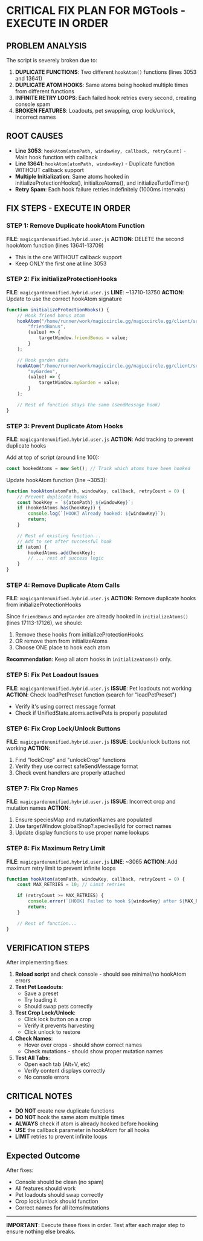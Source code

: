 # CRITICAL FIX PLAN FOR MGTools - EXECUTE IN ORDER

## PROBLEM ANALYSIS
The script is severely broken due to:
1. **DUPLICATE FUNCTIONS**: Two different `hookAtom()` functions (lines 3053 and 13641)
2. **DUPLICATE ATOM HOOKS**: Same atoms being hooked multiple times from different functions
3. **INFINITE RETRY LOOPS**: Each failed hook retries every second, creating console spam
4. **BROKEN FEATURES**: Loadouts, pet swapping, crop lock/unlock, incorrect names

## ROOT CAUSES
- **Line 3053**: `hookAtom(atomPath, windowKey, callback, retryCount)` - Main hook function with callback
- **Line 13641**: `hookAtom(atomPath, windowKey)` - Duplicate function WITHOUT callback support
- **Multiple Initialization**: Same atoms hooked in initializeProtectionHooks(), initializeAtoms(), and initializeTurtleTimer()
- **Retry Spam**: Each hook failure retries indefinitely (1000ms intervals)

## FIX STEPS - EXECUTE IN ORDER

### STEP 1: Remove Duplicate hookAtom Function
**FILE**: `magicgardenunified.hybrid.user.js`
**ACTION**: DELETE the second hookAtom function (lines 13641-13709)
- This is the one WITHOUT callback support
- Keep ONLY the first one at line 3053

### STEP 2: Fix initializeProtectionHooks
**FILE**: `magicgardenunified.hybrid.user.js`
**LINE**: ~13710-13750
**ACTION**: Update to use the correct hookAtom signature
```javascript
function initializeProtectionHooks() {
    // Hook friend bonus atom
    hookAtom("/home/runner/work/magiccircle.gg/magiccircle.gg/client/src/games/Quinoa/atoms/miscAtoms.ts/friendBonusMultiplierAtom",
        "friendBonus",
        (value) => {
            targetWindow.friendBonus = value;
        }
    );

    // Hook garden data
    hookAtom("/home/runner/work/magiccircle.gg/magiccircle.gg/client/src/games/Quinoa/atoms/myAtoms.ts/myDataAtom",
        "myGarden",
        (value) => {
            targetWindow.myGarden = value;
        }
    );

    // Rest of function stays the same (sendMessage hook)
}
```

### STEP 3: Prevent Duplicate Atom Hooks
**FILE**: `magicgardenunified.hybrid.user.js`
**ACTION**: Add tracking to prevent duplicate hooks

Add at top of script (around line 100):
```javascript
const hookedAtoms = new Set(); // Track which atoms have been hooked
```

Update hookAtom function (line ~3053):
```javascript
function hookAtom(atomPath, windowKey, callback, retryCount = 0) {
    // Prevent duplicate hooks
    const hookKey = `${atomPath}_${windowKey}`;
    if (hookedAtoms.has(hookKey)) {
        console.log(`[HOOK] Already hooked: ${windowKey}`);
        return;
    }

    // Rest of existing function...
    // Add to set after successful hook
    if (atom) {
        hookedAtoms.add(hookKey);
        // ... rest of success logic
    }
}
```

### STEP 4: Remove Duplicate Atom Calls
**FILE**: `magicgardenunified.hybrid.user.js`
**ACTION**: Remove duplicate hooks from initializeProtectionHooks

Since `friendBonus` and `myGarden` are already hooked in `initializeAtoms()` (lines 17113-17126), we should:
1. Remove these hooks from initializeProtectionHooks
2. OR remove them from initializeAtoms
3. Choose ONE place to hook each atom

**Recommendation**: Keep all atom hooks in `initializeAtoms()` only.

### STEP 5: Fix Pet Loadout Issues
**FILE**: `magicgardenunified.hybrid.user.js`
**ISSUE**: Pet loadouts not working
**ACTION**: Check loadPetPreset function (search for "loadPetPreset")
- Verify it's using correct message format
- Check if UnifiedState.atoms.activePets is properly populated

### STEP 6: Fix Crop Lock/Unlock Buttons
**FILE**: `magicgardenunified.hybrid.user.js`
**ISSUE**: Lock/unlock buttons not working
**ACTION**:
1. Find "lockCrop" and "unlockCrop" functions
2. Verify they use correct safeSendMessage format
3. Check event handlers are properly attached

### STEP 7: Fix Crop Names
**FILE**: `magicgardenunified.hybrid.user.js`
**ISSUE**: Incorrect crop and mutation names
**ACTION**:
1. Ensure speciesMap and mutationNames are populated
2. Use targetWindow.globalShop?.speciesById for correct names
3. Update display functions to use proper name lookups

### STEP 8: Fix Maximum Retry Limit
**FILE**: `magicgardenunified.hybrid.user.js`
**LINE**: ~3065
**ACTION**: Add maximum retry limit to prevent infinite loops
```javascript
function hookAtom(atomPath, windowKey, callback, retryCount = 0) {
    const MAX_RETRIES = 10; // Limit retries

    if (retryCount >= MAX_RETRIES) {
        console.error(`[HOOK] Failed to hook ${windowKey} after ${MAX_RETRIES} attempts`);
        return;
    }

    // Rest of function...
}
```

## VERIFICATION STEPS

After implementing fixes:

1. **Reload script** and check console - should see minimal/no hookAtom errors
2. **Test Pet Loadouts**:
   - Save a preset
   - Try loading it
   - Should swap pets correctly
3. **Test Crop Lock/Unlock**:
   - Click lock button on a crop
   - Verify it prevents harvesting
   - Click unlock to restore
4. **Check Names**:
   - Hover over crops - should show correct names
   - Check mutations - should show proper mutation names
5. **Test All Tabs**:
   - Open each tab (Alt+V, etc)
   - Verify content displays correctly
   - No console errors

## CRITICAL NOTES

- **DO NOT** create new duplicate functions
- **DO NOT** hook the same atom multiple times
- **ALWAYS** check if atom is already hooked before hooking
- **USE** the callback parameter in hookAtom for all hooks
- **LIMIT** retries to prevent infinite loops

## Expected Outcome

After fixes:
- Console should be clean (no spam)
- All features should work
- Pet loadouts should swap correctly
- Crop lock/unlock should function
- Correct names for all items/mutations

---

**IMPORTANT**: Execute these fixes in order. Test after each major step to ensure nothing else breaks.